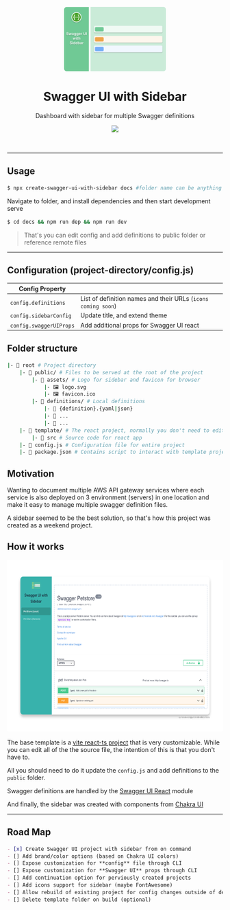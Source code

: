 <p align="center">
<img src="https://raw.githubusercontent.com/dimitriharding/create-swagger-ui-with-sidebar/main/media/logo.svg" height="150">
</p>

<h1 align="center">
Swagger UI with Sidebar
</h1>
<p align="center">
Dashboard with sidebar for multiple Swagger definitions
<p>
<p align="center">
  <a href="https://www.npmjs.com/package/create-swagger-ui-with-sidebar"><img src="https://img.shields.io/npm/v/create-swagger-ui-with-sidebar?color=2C7A7B&label="></a>
<p>
<br/>

---

## Usage

```bash
$ npx create-swagger-ui-with-sidebar docs #folder name can be anything
```

Navigate to folder, and install dependencies and then start development serve

```bash
$ cd docs && npm run dep && npm run dev
```

> That's you can edit config and add definitions to public folder or reference remote files

---

## Configuration (project-directory/config.js)

| Config Property         |                                                               |
| ----------------------- | ------------------------------------------------------------- |
| `config.definitions`    | List of definition names and their URLs (`icons coming soon`) |
| `config.sidebarConfig`  | Update title, and extend theme                                |
| `config.swaggerUIProps` | Add additional props for Swagger UI react                     |

## Folder structure

```bash
|- 📁 root # Project directory
    |- 📁 public/ # Files to be served at the root of the project
        |- 📁 assets/ # Logo for sidebar and favicon for browser
            |- 🖼 logo.svg
            |- 🖼 favicon.ico
        |- 📁 definitions/ # Local definitions
            |- 📝 {definition}.{yaml|json}
            |- 📝 ...
            |- 📝 ...
    |- 📁 template/ # The react project, normally you don't need to edit the files here
        |- 📁 src # Source code for react app
    |- 📝 config.js # Configuration file for entire project
    |- 📝 package.json # Contains script to interact with template project

```

## Motivation

Wanting to document multiple AWS API gateway services where each service is also deployed on 3 environment (servers) in one location and make it easy to manage multiple swagger definition files.

A sidebar seemed to be the best solution, so that's how this project was created as a weekend project.

## How it works

<p align="center">
<img src="https://raw.githubusercontent.com/dimitriharding/create-swagger-ui-with-sidebar/main/media/showcase.svg" height="400">
</p>

The base template is a [vite react-ts project](https://stackblitz.com/edit/vitejs-vite-g3xkbc?file=index.html&terminal=dev) that is very customizable.
While you can edit all of the the source file, the intention of this is that you don't have to.

All you should need to do it update the `config.js` and add definitions to the `public` folder.

Swagger definitions are handled by the [Swagger UI React](https://www.npmjs.com/package/swagger-ui-react) module

And finally, the sidebar was created with components from [Chakra UI](https://chakra-ui.com/)

---

## Road Map

```md
- [x] Create Swagger UI project with sidebar from on command
- [] Add brand/color options (based on Chakra UI colors)
- [] Expose customization for **config** file through CLI
- [] Expose customization for **Swagger UI** props through CLI
- [] Add continuation option for perviously created projects
- [] Add icons support for sidebar (maybe FontAwesome)
- [] Allow rebuild of existing project for config changes outside of development
- [] Delete template folder on build (optional)
```
